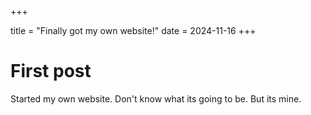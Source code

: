 +++

title = "Finally got my own website!"
date = 2024-11-16
+++

# First post  
Started my own website.
Don't know what its going to be.
But its mine.